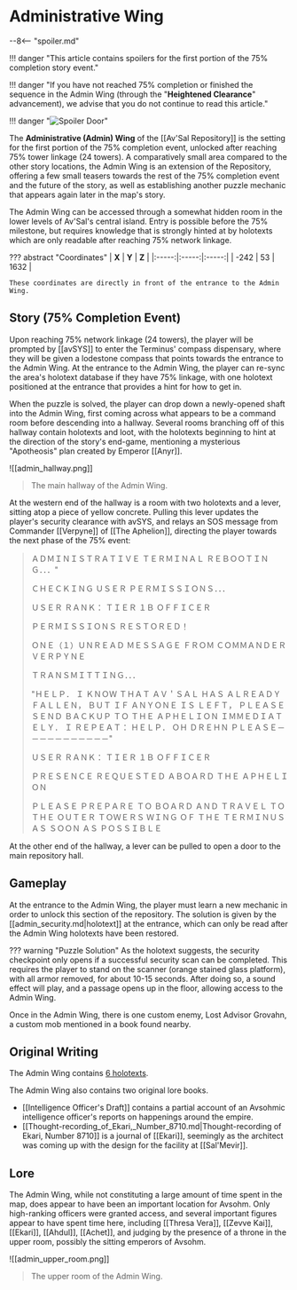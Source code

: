 # Administrative Wing

--8<-- "spoiler.md"

!!! danger "This article contains spoilers for the first portion of the 75% completion story event."

!!! danger "If you have not reached 75% completion or finished the sequence in the Admin Wing (through the "**Heightened Clearance**" advancement), we advise that you do not continue to read this article."

!!! danger "![Spoiler Door](/assets/img/spoiler_door.png)"

The **Administrative (Admin) Wing** of the [[Av'Sal Repository]] is the setting for the first portion of the 75% completion event, unlocked after reaching 75% tower linkage (24 towers). A comparatively small area compared to the other story locations, the Admin Wing is an extension of the Repository, offering a few small teasers towards the rest of the 75% completion event and the future of the story, as well as establishing another puzzle mechanic that appears again later in the map's story.

The Admin Wing can be accessed through a somewhat hidden room in the lower levels of Av'Sal's central island. Entry is possible before the 75% milestone, but requires knowledge that is strongly hinted at by holotexts which are only readable after reaching 75% network linkage.

??? abstract "Coordinates"
    | **X** | **Y** | **Z** |
    |:-----:|:-----:|:-----:|
    | -242  |  53   | 1632  |

    These coordinates are directly in front of the entrance to the Admin Wing.

## Story (75% Completion Event)
Upon reaching 75% network linkage (24 towers), the player will be prompted by [[avSYS]] to enter the Terminus' compass dispensary, where they will be given a lodestone compass that points towards the entrance to the Admin Wing. At the entrance to the Admin Wing, the player can re-sync the area's holotext database if they have 75% linkage, with one holotext positioned at the entrance that provides a hint for how to get in.

When the puzzle is solved, the player can drop down a newly-opened shaft into the Admin Wing, first coming across what appears to be a command room before descending into a hallway. Several rooms branching off of this hallway contain holotexts and loot, with the holotexts beginning to hint at the direction of the story's end-game, mentioning a mysterious "Apotheosis" plan created by Emperor [[Anyr]].

![[admin_hallway.png]]
> The main hallway of the Admin Wing.

At the western end of the hallway is a room with two holotexts and a lever, sitting atop a piece of yellow concrete. Pulling this lever updates the player's security clearance with avSYS, and relays an SOS message from Commander [[Verpyne]] of [[The Aphelion]], directing the player towards the next phase of the 75% event:

> ＡＤＭＩＮＩＳＴＲＡＴＩＶＥ ＴＥＲＭＩＮＡＬ ＲＥＢＯＯＴＩＮＧ．．．"
> 
> ＣＨＥＣＫＩＮＧ ＵＳＥＲ ＰＥＲＭＩＳＳＩＯＮＳ．．．
>
> ＵＳＥＲ ＲＡＮＫ： ＴＩＥＲ １Ｂ ＯＦＦＩＣＥＲ
>
> ＰＥＲＭＩＳＳＩＯＮＳ ＲＥＳＴＯＲＥＤ！
>
> ＯＮＥ（１）ＵＮＲＥＡＤ ＭＥＳＳＡＧＥ ＦＲＯＭ ＣＯＭＭＡＮＤＥＲ ＶＥＲＰＹＮＥ
>
>ＴＲＡＮＳＭＩＴＴＩＮＧ．．．
>
> "ＨＥＬＰ． Ｉ ＫＮＯＷ ＴＨＡＴ ＡＶ＇ＳＡＬ ＨＡＳ ＡＬＲＥＡＤＹ ＦＡＬＬＥＮ， ＢＵＴ ＩＦ ＡＮＹＯＮＥ ＩＳ ＬＥＦＴ， ＰＬＥＡＳＥ ＳＥＮＤ ＢＡＣＫＵＰ ＴＯ ＴＨＥ ＡＰＨＥＬＩＯＮ ＩＭＭＥＤＩＡＴＥＬＹ． Ｉ ＲＥＰＥＡＴ： ＨＥＬＰ． ＯＨ ＤＲＥＨＮ ＰＬＥＡＳＥ－－－－－－－－－－－"
>
> ＵＳＥＲ ＲＡＮＫ： ＴＩＥＲ １Ｂ ＯＦＦＩＣＥＲ
>
> ＰＲＥＳＥＮＣＥ ＲＥＱＵＥＳＴＥＤ ＡＢＯＡＲＤ ＴＨＥ ＡＰＨＥＬＩＯＮ
>
> ＰＬＥＡＳＥ ＰＲＥＰＡＲＥ ＴＯ ＢＯＡＲＤ ＡＮＤ ＴＲＡＶＥＬ ＴＯ ＴＨＥ ＯＵＴＥＲ ＴＯＷＥＲＳ ＷＩＮＧ ＯＦ ＴＨＥ ＴＥＲＭＩＮＵＳ ＡＳ ＳＯＯＮ ＡＳ ＰＯＳＳＩＢＬＥ

At the other end of the hallway, a lever can be pulled to open a door to the main repository hall.

## Gameplay
At the entrance to the Admin Wing, the player must learn a new mechanic in order to unlock this section of the repository. The solution is given by the [[admin_security.md|holotext]] at the entrance, which can only be read after the Admin Wing holotexts have been restored.

??? warning "Puzzle Solution"
    As the holotext suggests, the security checkpoint only opens if a successful security scan can be completed. This requires the player to stand on the scanner (orange stained glass platform), with all armor removed, for about 10-15 seconds. After doing so, a sound effect will play, and a passage opens up in the floor, allowing access to the Admin Wing.

Once in the Admin Wing, there is one custom enemy, Lost Advisor Grovahn, a custom mob mentioned in a book found nearby. 

## Original Writing
The Admin Wing contains [6 holotexts](/Story_and_Features/Holotexts/75_Percent_Areas/Admin_Wing/).

The Admin Wing also contains two original lore books. <br>
- [[Intelligence Officer's Draft]] contains a partial account of an Avsohmic intelligence officer's reports on happenings around the empire. <br>
- [[Thought-recording_of_Ekari,_Number_8710.md|Thought-recording of Ekari, Number 8710]] is a journal of [[Ekari]], seemingly as the architect was coming up with the design for the facility at [[Sal'Mevir]].

## Lore
The Admin Wing, while not constituting a large amount of time spent in the map, does appear to have been an important location for Avsohm. Only high-ranking officers were granted access, and several important figures appear to have spent time here, including [[Thresa Vera]], [[Zevve Kai]], [[Ekari]], [[Ahdul]], [[Achet]], and judging by the presence of a throne in the upper room, possibly the sitting emperors of Avsohm.

![[admin_upper_room.png]]
> The upper room of the Admin Wing.
